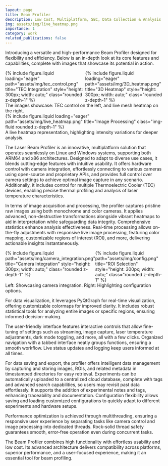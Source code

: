```yaml
---
layout: page
title: Beam Profiler
description: Low Cost, Multiplatform, SBC, Data Collection & Analysis
img: assets/img/live_heatmap.png
importance: 1
category: work
related_publications: false
---
```


Introducing a versatile and high-performance Beam Profiler designed for flexibility and efficiency. Below is an in-depth look at its core features and capabilities, complete with images that showcase its potential in action.

<div class="row justify-content-sm-center" style="display: flex; align-items: flex-start;">
    <div class="col-sm-8 mt-3 mt-md-0">
        {% include figure.liquid loading="eager" path="assets/img/tec_control.png" title="TEC Integration" style="height: 300px; width: auto;" class="rounded z-depth-1" %}
    </div>
    <div class="col-sm-4 mt-3 mt-md-0">
        {% include figure.liquid loading="eager" path="assets/img/3D_heatmap.png" title="3D Heatmap" style="height: 300px; width: auto;" class="rounded z-depth-1" %}
    </div>
</div>
<div class="caption">
    The images showcase: TEC control on the left, and live mesh heatmap on the right.
</div>

<div class="row">
    <div class="col-sm mt-3 mt-md-0">
        {% include figure.liquid loading="eager" path="assets/img/live_heatmap.png" title="Image Processing" class="img-fluid rounded z-depth-1" %}
    </div>
</div>
<div class="caption">
    A live heatmap representation, highlighting intensity variations for deeper analysis.
</div>

The Laser Beam Profiler is an innovative, multiplatform solution that operates seamlessly on Linux and Windows systems, supporting both ARM64 and x86 architectures. Designed to adapt to diverse use cases, it blends cutting-edge features with intuitive usability. It offers hardware control with camera integration, effortlessly connecting to various cameras using open-source and proprietary APIs, and provides full control over camera settings to achieve optimal image capture in any scenario. Additionally, it includes control for multiple Thermoelectric Cooler (TEC) devices, enabling precise thermal profiling and analysis of laser temperature characteristics.

In terms of image acquisition and processing, the profiler captures pristine raw images using both monochrome and color cameras. It applies advanced, non-destructive transformations alongside vibrant heatmaps to aid in interpretation while safeguarding data integrity. Comprehensive statistics enhance analysis effectiveness. Real-time processing allows on-the-fly adjustments with responsive live image processing, featuring color mapping, customizable regions of interest (ROI), and more, delivering actionable insights instantaneously.

<div class="row justify-content-sm-center" style="display: flex; align-items: flex-start;">
    <div class="col-sm-8 mt-3 mt-md-0">
        {% include figure.liquid path="assets/img/camera_integration.png" title="Camera Integration" style="height: 300px; width: auto;" class="rounded z-depth-1" %}
    </div>
    <div class="col-sm-4 mt-3 mt-md-0">
        {% include figure.liquid path="assets/img/config.png" title="ROI Selection" style="height: 300px; width: auto;" class="rounded z-depth-1" %}
    </div>
</div>
<div class="caption">
    Left: Showcasing camera integration. Right: Highlighting configuration options.
</div>

For data visualization, it leverages PyQtGraph for real-time visualization, offering customizable colormaps for improved clarity. It includes robust statistical tools for analyzing entire images or specific regions, ensuring informed decision-making.

The user-friendly interface features interactive controls that allow fine-tuning of settings such as streaming, image capture, laser temperature adjustments, dark mode toggling, and more, all with a few clicks. Organized navigation with a tabbed interface neatly groups functions, ensuring a smooth workflow. Live status updates and logging keep users informed at all times.

For data saving and export, the profiler offers intelligent data management by capturing and storing images, ROIs, and related metadata in timestamped directories for easy retrieval. Experiments can be automatically uploaded to a centralized cloud database, complete with tags and advanced search capabilities, so users may revisit past data effortlessly. It supports the addition of experimental notes and tags, enhancing traceability and documentation. Configuration flexibility allows saving and loading customized configurations to quickly adapt to different experiments and hardware setups.

Performance optimization is achieved through multithreading, ensuring a responsive user experience by separating tasks like camera control and image processing into dedicated threads. Rock-solid thread safety guarantees smooth, error-free operation even during concurrent tasks.

The Beam Profiler combines high functionality with effortless usability and low cost. Its advanced architecture delivers compatibility across platforms, superior performance, and a user-focused experience, making it an essential tool for beam profiling.
